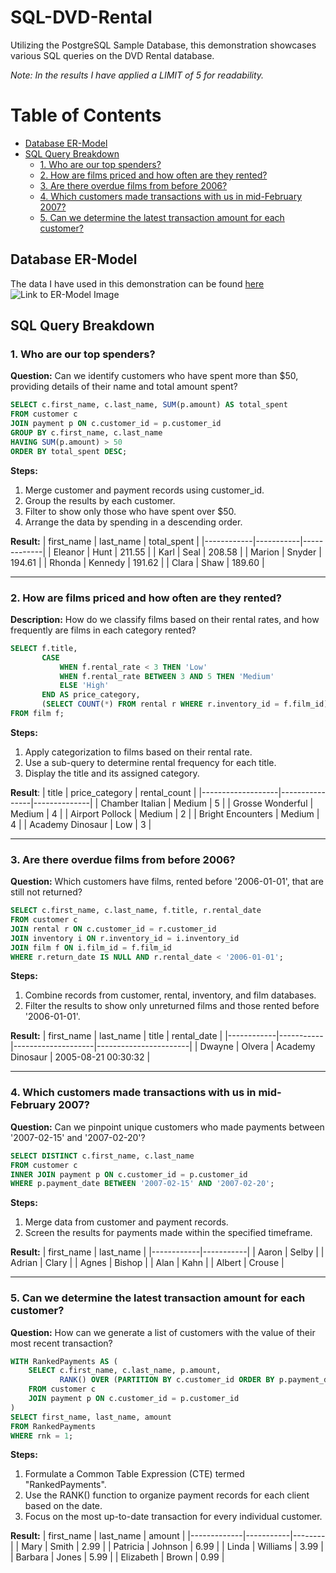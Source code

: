 # SQL-DVD-Rental

Utilizing the PostgreSQL Sample Database, this demonstration showcases various SQL queries on the DVD Rental database.

*Note: In the results I have applied a LIMIT of 5 for readability.* 

# Table of Contents
- [Database ER-Model](#database-er-model)
- [SQL Query Breakdown](#sql-query-breakdown)
    - [1. Who are our top spenders?](#1-who-are-our-top-spenders)
    - [2. How are films priced and how often are they rented?](#2-how-are-films-priced-and-how-often-are-they-rented)
    - [3. Are there overdue films from before 2006?](#3-are-there-overdue-films-from-before-2006)
    - [4. Which customers made transactions with us in mid-February 2007?](#4-which-customers-made-transactions-with-us-in-mid-february-2007)
    - [5. Can we determine the latest transaction amount for each customer?](#5-can-we-determine-the-latest-transaction-amount-for-each-customer)

## Database ER-Model
The data I have used in this demonstration can be found [here](https://www.postgresqltutorial.com/postgresql-getting-started/postgresql-sample-database/)
![Link to ER-Model Image](https://www.postgresqltutorial.com/wp-content/uploads/2018/03/dvd-rental-sample-database-diagram.png)

## SQL Query Breakdown

### 1. Who are our top spenders?

**Question:** Can we identify customers who have spent more than $50, providing details of their name and total amount spent?

```sql
SELECT c.first_name, c.last_name, SUM(p.amount) AS total_spent
FROM customer c
JOIN payment p ON c.customer_id = p.customer_id
GROUP BY c.first_name, c.last_name
HAVING SUM(p.amount) > 50
ORDER BY total_spent DESC;
````

**Steps:**
1. Merge customer and payment records using customer_id.
2. Group the results by each customer.
3. Filter to show only those who have spent over $50.
4. Arrange the data by spending in a descending order.

**Result:**
| first_name | last_name | total_spent |
|------------|-----------|-------------|
| Eleanor    | Hunt      | 211.55      |
| Karl       | Seal      | 208.58      |
| Marion     | Snyder    | 194.61      |
| Rhonda     | Kennedy   | 191.62      |
| Clara      | Shaw      | 189.60      |

___

### 2. How are films priced and how often are they rented?

**Description:** How do we classify films based on their rental rates, and how frequently are films in each category rented?

```sql
SELECT f.title, 
       CASE 
           WHEN f.rental_rate < 3 THEN 'Low'
           WHEN f.rental_rate BETWEEN 3 AND 5 THEN 'Medium'
           ELSE 'High'
       END AS price_category,
       (SELECT COUNT(*) FROM rental r WHERE r.inventory_id = f.film_id) AS rental_count
FROM film f;
````

**Steps:**
1. Apply categorization to films based on their rental rate.
2. Use a sub-query to determine rental frequency for each title.
3. Display the title and its assigned category.

**Result**:
| title             | price_category | rental_count |
|-------------------|----------------|--------------|
| Chamber Italian   | Medium         | 5            |
| Grosse Wonderful  | Medium         | 4            |
| Airport Pollock   | Medium         | 2            |
| Bright Encounters | Medium         | 4            |
| Academy Dinosaur  | Low            | 3            |

___

### 3. Are there overdue films from before 2006?
**Question:** Which customers have films, rented before '2006-01-01', that are still not returned?

```sql
SELECT c.first_name, c.last_name, f.title, r.rental_date
FROM customer c
JOIN rental r ON c.customer_id = r.customer_id
JOIN inventory i ON r.inventory_id = i.inventory_id
JOIN film f ON i.film_id = f.film_id
WHERE r.return_date IS NULL AND r.rental_date < '2006-01-01';
````

**Steps:**
1. Combine records from customer, rental, inventory, and film databases.
2. Filter the results to show only unreturned films and those rented before '2006-01-01'.

**Result:**
| first_name | last_name | title             | rental_date           |
|------------|-----------|--------------------|-----------------------|
| Dwayne     | Olvera    | Academy Dinosaur  | 2005-08-21 00:30:32   |

___

### 4. Which customers made transactions with us in mid-February 2007?
**Question:** Can we pinpoint unique customers who made payments between '2007-02-15' and '2007-02-20'?

```sql
SELECT DISTINCT c.first_name, c.last_name
FROM customer c
INNER JOIN payment p ON c.customer_id = p.customer_id
WHERE p.payment_date BETWEEN '2007-02-15' AND '2007-02-20';
````

**Steps:**
1. Merge data from customer and payment records.
2. Screen the results for payments made within the specified timeframe.

**Result:**
| first_name | last_name |
|------------|-----------|
| Aaron      | Selby     |
| Adrian     | Clary     |
| Agnes      | Bishop    |
| Alan       | Kahn      |
| Albert     | Crouse    |

___

### 5. Can we determine the latest transaction amount for each customer?
**Question:** How can we generate a list of customers with the value of their most recent transaction?

```sql
WITH RankedPayments AS (
    SELECT c.first_name, c.last_name, p.amount,
           RANK() OVER (PARTITION BY c.customer_id ORDER BY p.payment_date DESC) as rnk
    FROM customer c
    JOIN payment p ON c.customer_id = p.customer_id
)
SELECT first_name, last_name, amount
FROM RankedPayments
WHERE rnk = 1;
````

**Steps:**
1. Formulate a Common Table Expression (CTE) termed "RankedPayments".
2. Use the RANK() function to organize payment records for each client based on the date.
3. Focus on the most up-to-date transaction for every individual customer.


**Result:**
| first_name  | last_name | amount |
|-------------|-----------|--------|
| Mary        | Smith     | 2.99   |
| Patricia    | Johnson   | 6.99   |
| Linda       | Williams  | 3.99   |
| Barbara     | Jones     | 5.99   |
| Elizabeth   | Brown     | 0.99   |





